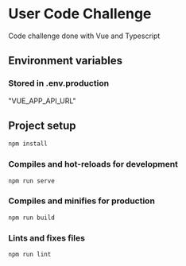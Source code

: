 # User Code Challenge

Code challenge done with Vue and Typescript

## Environment variables

### Stored in .env.production

"VUE_APP_API_URL"

## Project setup

```bash
npm install
```

### Compiles and hot-reloads for development

```bash
npm run serve
```

### Compiles and minifies for production

```bash
npm run build
```

### Lints and fixes files

```bash
npm run lint
```
